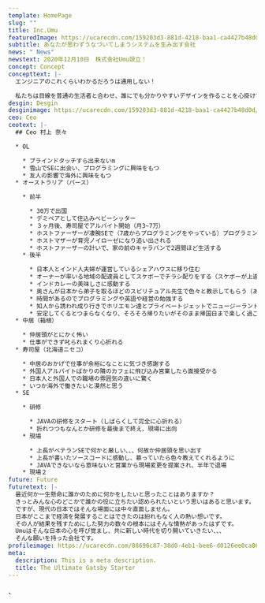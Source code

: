 ```yaml
---
template: HomePage
slug: ""
title: Inc.Umu
featuredImage: https://ucarecdn.com/159203d3-881d-4218-baa1-ca4427b48d0d/
subtitle: あなたが思わずうなづいてしまうシステムを生み出す会社
news: " News"
newstext: 2020年12月10日　株式会社Umu設立！
concept: Concept
concepttext: |-
  エンジニアのこれくらいわかるだろうは通用しない！

  私たちは目線を普通の生活者と合わせ、誰にでも分かりやすいデザインを作ることを心掛けています。
desgin: Desgin
desginimage: https://ucarecdn.com/159203d3-881d-4218-baa1-ca4427b48d0d/
ceo: Ceo
ceotext: |-
  ## Ceo 村上 奈々

  * OL

    * ブラインドタッチすら出来ないm
    * 雪山でSEに出会い、プログラミングに興味をもつ
    * 友人の影響で海外に興味をもつ
  * オーストラリア（パース）

    * 前半

      * 30万で出国
      * デミペアとして住込みベビーシッター
      * ３ヶ月後、寿司屋でアルバイト開始（月3~7万）
      * ホストファーザーが凄腕SEで（7歳からプログラミングをやっている）プログラミングを教えてもらう
      * ホストマザーが育児ノイローゼになり追い出される
      * ホストファーザーの計いで、家の前のキャラバンで2週間ほど生活する
    * 後半

      * 日本人とインド人夫婦が運営しているシェアハウスに移り住む
      * オーナーが率いる地域の配達員としてスケボーでチラシ配りをする（スケボーが上達）
      * インドカレーの美味しさに感動する
      * 奥さんが日本から弟子を取るほどのスピリチュアル先生で色々と教示してもらう（あまり覚えてない）
      * 時間があるのでプログラミングや英語や経営の勉強する
      * 知人から誘われ成り行きでホリエモン達とプライベートジェットでニュージーランドに行く
      * 安定してくるとつまらなくなり、そろそろ帰りたいがそのまま帰国日まで楽しく過ごす
  * 中居（箱根）

    * 仲居頭がとにかく怖い
    * 仕事ができず叱られまくり心折れる
  * 寿司屋（北海道ニセコ）

    * 中居のおかげで仕事が余裕になことに気づき感謝する
    * 外国人アルバイトばかりの隣のカフェに飛び込み営業したら面接受かる
    * 日本人と外国人での職場の雰囲気の違いに驚く
    * いつか海外で働きたいと漠然と思う
  * SE

    * 研修

      * JAVAの研修をスタート（しばらくして完全に心折れる）
      * 折れつつもなんとか研修を最後まで終え、現場に出向
    * 現場

      * 上長がベテランSEで何かと厳しい、、、何故か仲居頭を思い出す
      * 上長が書いたソースコードに感動し、慕っていたら色々教えてくれるように
      * JAVAできないなら意味ないと営業から現場変更を提案され、半年で退場
    * 現場２
future: Future
futuretext: |-
  最近何か一生懸命に誰かのために何かをしたいと思ったことはありますか？
  きっとみんな心のどこかで誰かの役に立ちたい認められたいという思いはあると思います。
  ですが、現代の日本ではそんな場面には中々直面しません。
  日本がここまで経済を発展することはできたのは紛れもなく人の熱い想いです。
  その人が結果を残すためにした努力の数々の根本にはそんな情熱があったはずです。
  Umuはそんな日本の心を呼び覚まし、共に新しい時代を切り開いていきたい、、、
  そんな願いを持った会社です。
profileimage: https://ucarecdn.com/88696c87-38d0-4eb1-bee6-d0126ee0ca86/
meta:
  description: This is a meta description.
  title: The Ultimate Gatsby Starter
---
```

、